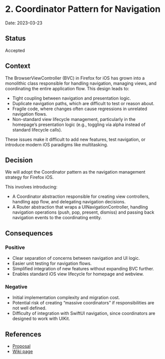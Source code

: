# 2. Coordinator Pattern for Navigation

Date: 2023-03-23

## Status

Accepted

## Context

The BrowserViewController (BVC) in Firefox for iOS has grown into a monolithic class responsible for handling navigation, managing views, and coordinating the entire application flow. This design leads to:
- Tight coupling between navigation and presentation logic.
- Duplicate navigation paths, which are difficult to test or reason about.
- Fragile code, where changes often cause regressions in unrelated navigation flows.
- Non-standard view lifecycle management, particularly in the homepage’s presentation logic (e.g., toggling via alpha instead of standard lifecycle calls).

These issues make it difficult to add new features, test navigation, or introduce modern iOS paradigms like multitasking.

## Decision

We will adopt the Coordinator pattern as the navigation management strategy for Firefox iOS.

This involves introducing:
- A Coordinator abstraction responsible for creating view controllers, handling app flow, and delegating navigation decisions.
- A Router abstraction that wraps a UINavigationController, handling navigation operations (push, pop, present, dismiss) and passing back navigation events to the coordinating entity.

## Consequences

### Positive
- Clear separation of concerns between navigation and UI logic.
- Easier unit testing for navigation flows.
- Simplified integration of new features without expanding BVC further.
- Enables standard iOS view lifecycle for homepage and webview.

### Negative
- Initial implementation complexity and migration cost.
- Potential risk of creating “massive coordinators” if responsibilities are not well defined.
- Difficulty of integration with SwiftUI navigation, since coordinators are designed to work with UIKit.

## References
- [Proposal](https://docs.google.com/document/d/1fYN63KDPjL8wl2ZQ3qu_p8lt-MGQ-koIi6m369zpU4c/edit?usp=sharing)
- [Wiki page](https://github.com/mozilla-mobile/firefox-ios/wiki/Navigation-&-Coordinators)
